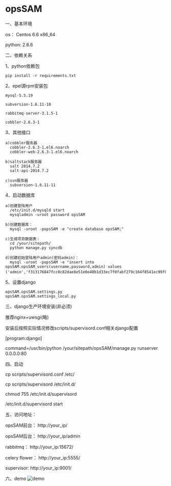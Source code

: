 # opsSAM

一、基本环境


  os：    Centos 6.6 x86_64
  
  python: 2.6.6 


二、依赖关系

  1、python依赖包
  
    pip install -r requirements.txt

  2、epel源rpm安装包
  
    mysql-5.5.19
    
    subversion-1.6.11-10
    
    rabbitmq-server-3.1.5-1
    
    cobbler-2.6.3-1
    

  3、其他接口
  
    a)cobbler服务器
      cobbler-2.6.3-1.el6.noarch
      cobbler-web-2.6.3-1.el6.noarch
      
    b)saltstack服务器
      salt 2014.7.2 
      salt-api-2014.7.2

    c)svn服务器
      subversion-1.6.11-11

  4、启动数据库
  
    a)创建登陆用户
      /etc/init.d/mysqld start
      mysqladmin -uroot password opsSAM

    b)创建数据库：
      mysql -uroot -popsSAM -e "create database opsSAM;"

    c)生成项目数据表：
      cd /your/sitepath/
      python manage.py syncdb

    d)创建初始登陆用户admin(密码admin)：
      mysql -uroot -popsSAM -e "insert into opsSAM.opsSAM_users(username,password,admin) values ('admin','f313176847fcc0c82dae8e51e0e40b1d33ec7f0fabf279c164f8541ec99f8a06f473b3b1439a41a898aa2f70f076a59bb671e17bed52471cb9adfee9701a7fb5','是');"

  5、设置django
  
    opsSAM.opsSAM.settings.py
    opsSAM.opsSAM.settings_local.py
  


三、django生产环境安装(非必须)

  推荐nginx+uwsgi(略)
  
  安装后按照实际情况修改scripts/supervisord.conf相关django配置
  
  [program:django]
  
  command=/usr/bin/python /your/sitepath/opsSAM/manage.py runserver 0.0.0.0:80


四、启动

  cp scripts/supervisord.conf /etc/
  
  cp scripts/supervisord /etc/init.d/
  
  chmod 755 /etc/init.d/supervisord
  
  /etc/init.d/supervisord start


五、访问地址：

  opsSAM前台：    http://your_ip/
  
  opsSAM后台：    http://your_ip/admin
  
  rabbitmq：      http://your_ip:15672/
  
  celery flower： http://your_ip:5555/
  
  supervisor:     http://your_ip:9001/
  

六、demo
![demo](https://github.com/MorningSong/opsSAM/blob/master/demo/deploy_app.png)